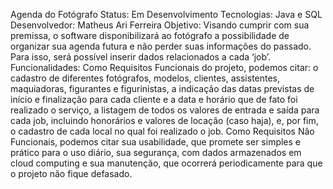 Agenda do Fotógrafo
Status: Em Desenvolvimento
Tecnologias: Java e SQL
Desenvolvedor: Matheus Ari Ferreira
Objetivo: Visando cumprir com sua premissa, o software disponibilizará ao fotógrafo a possibilidade de organizar sua agenda futura e não perder suas informações do passado. Para isso, será possível inserir dados relacionados a cada ‘job’.
Funcionalidades: Como Requisitos Funcionais do projeto, podemos citar: o cadastro de diferentes fotógrafos, modelos, clientes, assistentes, maquiadoras, figurantes e figurinistas, a indicação das datas previstas de início e finalização para cada cliente e a data e horário que de fato foi realizado o serviço, a listagem de todos os valores de entrada e saída para cada job, incluindo honorários e valores de locação (caso haja), e, por fim, o cadastro de cada local no qual foi realizado o job.
Como Requisitos Não Funcionais, podemos citar sua usabilidade, que promete ser simples e prático para o uso diário, sua segurança, com dados armazenados em cloud computing e sua manutenção, que ocorrerá periodicamente para que o projeto não fique defasado.
